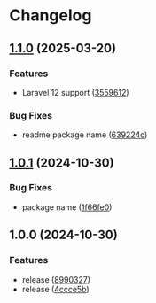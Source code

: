 # Changelog

## [1.1.0](https://github.com/gigerIT/laravel-morphmap-js-generator/compare/v1.0.1...v1.1.0) (2025-03-20)


### Features

* Laravel 12 support ([3559612](https://github.com/gigerIT/laravel-morphmap-js-generator/commit/3559612c1bb9c6eea2012059dfe46e34e0998090))


### Bug Fixes

* readme package name ([639224c](https://github.com/gigerIT/laravel-morphmap-js-generator/commit/639224c73befd88982e16072b9f2241e1eb285fd))

## [1.0.1](https://github.com/gigerIT/laravel-morphmap-js-generator/compare/v1.0.0...v1.0.1) (2024-10-30)


### Bug Fixes

* package name ([1f66fe0](https://github.com/gigerIT/laravel-morphmap-js-generator/commit/1f66fe0adf9e6019b52e258430ebf3df8f6df2a8))

## 1.0.0 (2024-10-30)


### Features

* release ([8990327](https://github.com/gigerIT/laravel-morphmap-js-generator/commit/8990327d5dac73979a79686eec0fece184de424f))
* release ([4ccce5b](https://github.com/gigerIT/laravel-morphmap-js-generator/commit/4ccce5bac992f6f61343e19433a20d9699e59d0f))
